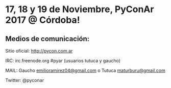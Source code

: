 17, 18 y 19 de Noviembre, PyConAr 2017 @ Córdoba!
=================================================


Medios de comunicación:
-----------------------

Sitio oficial: http://pycon.com.ar

IRC: irc.freenode.org #pyar (usuarios tutuca y gaucho)

MAIL:  Gaucho <emilioramirez04@gmail.com> o Tutuca <maturburu@gmail.com>

Twitter: @pyconar
